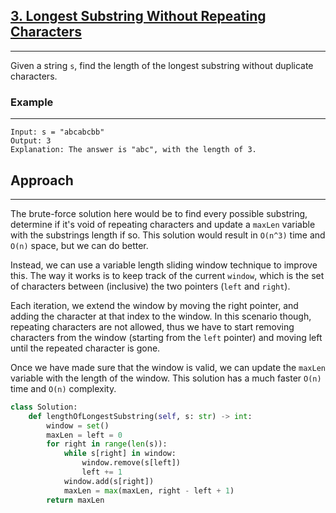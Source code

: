 ## [3. Longest Substring Without Repeating Characters](https://leetcode.com/problems/longest-substring-without-repeating-characters/description/?envType=problem-list-v2&envId=r27zde7r)

---

Given a string `s`, find the length of the longest substring without duplicate characters.

### Example

---

```
Input: s = "abcabcbb"
Output: 3
Explanation: The answer is "abc", with the length of 3.
```

## Approach

---

The brute-force solution here would be to find every possible substring, determine if it's void of repeating characters and update a `maxLen` variable with the substrings length if so. This solution would result in `O(n^3)` time and `O(n)` space, but we can do better.

Instead, we can use a variable length sliding window technique to improve this. The way it works is to keep track of the current `window`, which is the set of characters between (inclusive) the two pointers (`left` and `right`).

Each iteration, we extend the window by moving the right pointer, and adding the character at that index to the window. In this scenario though, repeating characters are not allowed, thus we have to start removing characters from the window (starting from the `left` pointer) and moving left until the repeated character is gone.

Once we have made sure that the window is valid, we can update the `maxLen` variable with the length of the window. This solution has a much faster `O(n)` time and `O(n)` complexity.

```python
class Solution:
    def lengthOfLongestSubstring(self, s: str) -> int:
        window = set()
        maxLen = left = 0
        for right in range(len(s)):
            while s[right] in window:
                window.remove(s[left])
                left += 1
            window.add(s[right])
            maxLen = max(maxLen, right - left + 1)
        return maxLen
```
